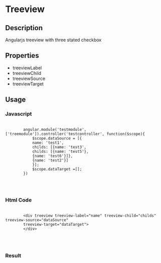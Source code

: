<html ng-app="testmodule">
<head lang="en">
    <meta charset="UTF-8">
    <title></title>
    <link rel="stylesheet" href="src/main/webapp/css/bootstrap.css">
    <link href="src/main/webapp/css/bootstrap-theme.css">
    <script type="text/javascript" src="src/main/webapp/js/jquery-2.1.1.js"></script>
    <script type="text/javascript" src="src/main/webapp/js/bootstrap.js"></script>
    <script type="text/javascript" src="src/main/webapp/js/angular.js"></script>
    <script type="text/javascript" src="src/main/webapp/js/tree.js"></script>
    <script type="text/javascript" src="src/main/webapp/js/testmodule.js"></script>
    <link rel="stylesheet" href="src/main/webapp/css/treeview.css">
</head>
<body ng-controller="testcontroller">
<h1>Treeview</h1>

<h2>Description</h2>
<span>Angularjs treeview with three stated checkbox</span>

<h2>Properties</h2>
<ul>
    <li>treeviewLabel</li>
    <li>treeviewChild</li>
    <li>treeviewSource</li>
    <li>treeviewTarget</li>

</ul>
<h2>Usage</h2>
<h3>Javascript</h3>
<pre>
    <code>
        angular.module('testmodule', ['treemodule']).controller('testcontroller', function($scope){
            $scope.dataSource = [{
            name: 'test1',
            childs: [{name: 'test3',
            childs: [{name: 'test5'},
            {name: 'test6'}]},
            {name: 'test2'}]
            }];
            $scope.dataTarget =[];
        })
    </code>
</pre>

<br/>
<h3>Html Code</h3>
<pre>
    <code>
        &lt;div treeview treeview-label="name" treeview-child="childs" treeview-source="dataSource"
        treeview-target="dataTarget"&gt;
        &lt;/div&gt;
    </code>
</pre>
<br/>
<h3>Result</h3>
<div treeview treeview-label="name" treeview-child="childs" treeview-source="dataSource"
     treeview-target="dataTarget"></div>
</body>
</html>